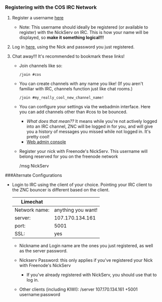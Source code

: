 ### Registering with the COS IRC Network

1. Register a username [here](http://107.170.134.161:5000)
    * Note: This username should ideally be registered (or available to register) with the NickServ on IRC.  This is how your name will be displayed, so **make it something logical!!!**

2. Log in [here](http://107.170.134.161:7778/), using the Nick and password you just registered.

3. Chat away!!!  It's recommended to bookmark these links!

    * Join channels like so:

        `/join #cos`

    * You can create channels with any name you like!  (If you aren't familiar with IRC, channels function just like chat rooms.)

        `/join #my_really_cool_new_channel_name!`

    * You can configure your settings via the webadmin interface. Here you can add channels other than #cos to be bounced.
        * *What does that mean??*  It means while you're not actively logged into an IRC channel, ZNC will be logged in for you, and will give you a history of messages you missed while not logged in.  It's pretty cool!
        * [Web admin console](https://107.170.134.161:5001)

    * Register your nick with Freenode's NickServ. This username will belong reserved for you on the freenode network

        /msg NickServ <password> <email>

###Alternate Configurations

*  Login to IRC using the client of your choice.  Pointing your IRC client to the ZNC bouncer is different based on the client.

    |Limechat|  |
    |-------|-------|
    |Network name: | anything you want!|
    |server:| 107.170.134.161|
    |port:| 5001|
    |SSL:| yes|

    * Nickname and Login name are the ones you just registered, as well as the server password.

    * Nickserv Password: this only applies if you've registered your Nick with Freenode's NickServ
        * If you've already registered with NickServ, you should use that to log in.

    * Other clients (including KIWI):
            /server 107.170.134.161 +5001 username:password